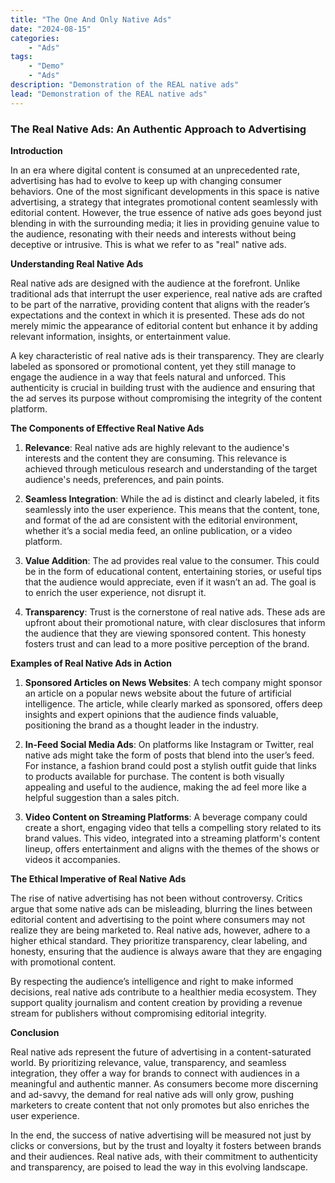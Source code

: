 ```yaml
---
title: "The One And Only Native Ads"
date: "2024-08-15"
categories:
    - "Ads"
tags:
    - "Demo"
    - "Ads"
description: "Demonstration of the REAL native ads"
lead: "Demonstration of the REAL native ads"
---
```


### The Real Native Ads: An Authentic Approach to Advertising

**Introduction**

In an era where digital content is consumed at an unprecedented rate, advertising has had to evolve to keep up with changing consumer behaviors. One of the most significant developments in this space is native advertising, a strategy that integrates promotional content seamlessly with editorial content. However, the true essence of native ads goes beyond just blending in with the surrounding media; it lies in providing genuine value to the audience, resonating with their needs and interests without being deceptive or intrusive. This is what we refer to as "real" native ads.

**Understanding Real Native Ads**

Real native ads are designed with the audience at the forefront. Unlike traditional ads that interrupt the user experience, real native ads are crafted to be part of the narrative, providing content that aligns with the reader’s expectations and the context in which it is presented. These ads do not merely mimic the appearance of editorial content but enhance it by adding relevant information, insights, or entertainment value.

A key characteristic of real native ads is their transparency. They are clearly labeled as sponsored or promotional content, yet they still manage to engage the audience in a way that feels natural and unforced. This authenticity is crucial in building trust with the audience and ensuring that the ad serves its purpose without compromising the integrity of the content platform.

**The Components of Effective Real Native Ads**

1. **Relevance**: Real native ads are highly relevant to the audience's interests and the content they are consuming. This relevance is achieved through meticulous research and understanding of the target audience's needs, preferences, and pain points.

2. **Seamless Integration**: While the ad is distinct and clearly labeled, it fits seamlessly into the user experience. This means that the content, tone, and format of the ad are consistent with the editorial environment, whether it’s a social media feed, an online publication, or a video platform.

3. **Value Addition**: The ad provides real value to the consumer. This could be in the form of educational content, entertaining stories, or useful tips that the audience would appreciate, even if it wasn’t an ad. The goal is to enrich the user experience, not disrupt it.

4. **Transparency**: Trust is the cornerstone of real native ads. These ads are upfront about their promotional nature, with clear disclosures that inform the audience that they are viewing sponsored content. This honesty fosters trust and can lead to a more positive perception of the brand.

**Examples of Real Native Ads in Action**

1. **Sponsored Articles on News Websites**: A tech company might sponsor an article on a popular news website about the future of artificial intelligence. The article, while clearly marked as sponsored, offers deep insights and expert opinions that the audience finds valuable, positioning the brand as a thought leader in the industry.

2. **In-Feed Social Media Ads**: On platforms like Instagram or Twitter, real native ads might take the form of posts that blend into the user’s feed. For instance, a fashion brand could post a stylish outfit guide that links to products available for purchase. The content is both visually appealing and useful to the audience, making the ad feel more like a helpful suggestion than a sales pitch.

3. **Video Content on Streaming Platforms**: A beverage company could create a short, engaging video that tells a compelling story related to its brand values. This video, integrated into a streaming platform's content lineup, offers entertainment and aligns with the themes of the shows or videos it accompanies.

**The Ethical Imperative of Real Native Ads**

The rise of native advertising has not been without controversy. Critics argue that some native ads can be misleading, blurring the lines between editorial content and advertising to the point where consumers may not realize they are being marketed to. Real native ads, however, adhere to a higher ethical standard. They prioritize transparency, clear labeling, and honesty, ensuring that the audience is always aware that they are engaging with promotional content.

By respecting the audience’s intelligence and right to make informed decisions, real native ads contribute to a healthier media ecosystem. They support quality journalism and content creation by providing a revenue stream for publishers without compromising editorial integrity.

**Conclusion**

Real native ads represent the future of advertising in a content-saturated world. By prioritizing relevance, value, transparency, and seamless integration, they offer a way for brands to connect with audiences in a meaningful and authentic manner. As consumers become more discerning and ad-savvy, the demand for real native ads will only grow, pushing marketers to create content that not only promotes but also enriches the user experience.

In the end, the success of native advertising will be measured not just by clicks or conversions, but by the trust and loyalty it fosters between brands and their audiences. Real native ads, with their commitment to authenticity and transparency, are poised to lead the way in this evolving landscape.

